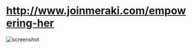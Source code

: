 # http://www.joinmeraki.com/empowering-her

![screenshot](https://s3.amazonaws.com/joinmiraki/Screen+Shot+2016-04-06+at+4.08.27+PM.png)

